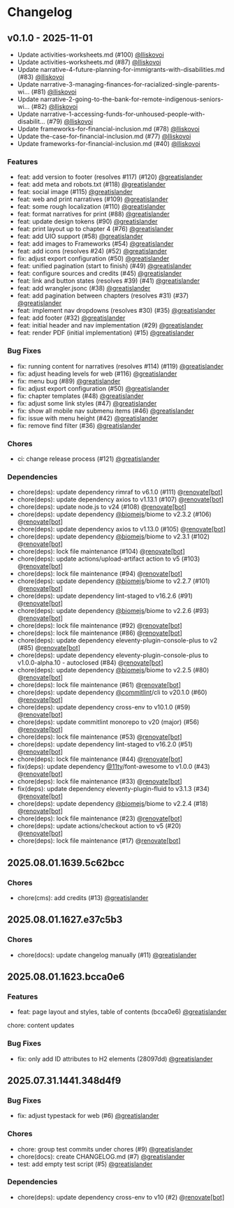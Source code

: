 # Changelog

## v0.1.0 - 2025-11-01

* Update activities-worksheets.md (#100) [@lliskovoi](https://github.com/lliskovoi)
* Update activities-worksheets.md (#87) [@lliskovoi](https://github.com/lliskovoi)
* Update narrative-4-future-planning-for-immigrants-with-disabilities.md (#83) [@lliskovoi](https://github.com/lliskovoi)
* Update narrative-3-managing-finances-for-racialized-single-parents-wi… (#81) [@lliskovoi](https://github.com/lliskovoi)
* Update narrative-2-going-to-the-bank-for-remote-indigenous-seniors-wi… (#82) [@lliskovoi](https://github.com/lliskovoi)
* Update narrative-1-accessing-funds-for-unhoused-people-with-disabilit… (#79) [@lliskovoi](https://github.com/lliskovoi)
* Update frameworks-for-financial-inclusion.md (#78) [@lliskovoi](https://github.com/lliskovoi)
* Update the-case-for-financial-inclusion.md (#77) [@lliskovoi](https://github.com/lliskovoi)
* Update frameworks-for-financial-inclusion.md (#40) [@lliskovoi](https://github.com/lliskovoi)

### Features

* feat: add version to footer (resolves #117) (#120) [@greatislander](https://github.com/greatislander)
* feat: add meta and robots.txt  (#118) [@greatislander](https://github.com/greatislander)
* feat: social image (#115) [@greatislander](https://github.com/greatislander)
* feat: web and print narratives (#109) [@greatislander](https://github.com/greatislander)
* feat: some rough localization (#110) [@greatislander](https://github.com/greatislander)
* feat: format narratives for print (#88) [@greatislander](https://github.com/greatislander)
* feat: update design tokens (#90) [@greatislander](https://github.com/greatislander)
* feat: print layout up to chapter 4 (#76) [@greatislander](https://github.com/greatislander)
* feat: add UIO support (#58) [@greatislander](https://github.com/greatislander)
* feat: add images to Frameworks (#54) [@greatislander](https://github.com/greatislander)
* feat: add icons (resolves #24) (#52) [@greatislander](https://github.com/greatislander)
* fix: adjust export configuration (#50) [@greatislander](https://github.com/greatislander)
* feat: unified pagination (start to finish) (#49) [@greatislander](https://github.com/greatislander)
* feat: configure sources and credits (#45) [@greatislander](https://github.com/greatislander)
* feat: link and button states (resolves #39)  (#41) [@greatislander](https://github.com/greatislander)
* feat: add wrangler.jsonc (#38) [@greatislander](https://github.com/greatislander)
* feat: add pagination between chapters (resolves #31) (#37) [@greatislander](https://github.com/greatislander)
* feat: implement nav dropdowns (resolves #30)  (#35) [@greatislander](https://github.com/greatislander)
* feat: add footer (#32) [@greatislander](https://github.com/greatislander)
* feat: initial header and nav implementation (#29) [@greatislander](https://github.com/greatislander)
* feat: render PDF (initial implementation) (#15) [@greatislander](https://github.com/greatislander)

### Bug Fixes

* fix: running content for narratives (resolves #114) (#119) [@greatislander](https://github.com/greatislander)
* fix: adjust heading levels for web (#116) [@greatislander](https://github.com/greatislander)
* fix: menu bug (#89) [@greatislander](https://github.com/greatislander)
* fix: adjust export configuration (#50) [@greatislander](https://github.com/greatislander)
* fix: chapter templates (#48) [@greatislander](https://github.com/greatislander)
* fix: adjust some link styles (#47) [@greatislander](https://github.com/greatislander)
* fix: show all mobile nav submenu items (#46) [@greatislander](https://github.com/greatislander)
* fix: issue with menu height (#42) [@greatislander](https://github.com/greatislander)
* fix: remove find filter (#36) [@greatislander](https://github.com/greatislander)

### Chores

* ci: change release process (#121) [@greatislander](https://github.com/greatislander)

### Dependencies

* chore(deps): update dependency rimraf to v6.1.0 (#111) @[renovate[bot]](https://github.com/apps/renovate)
* chore(deps): update dependency axios to v1.13.1 (#107) @[renovate[bot]](https://github.com/apps/renovate)
* chore(deps): update node.js to v24 (#108) @[renovate[bot]](https://github.com/apps/renovate)
* chore(deps): update dependency [@biomejs](https://github.com/biomejs)/biome to v2.3.2 (#106) @[renovate[bot]](https://github.com/apps/renovate)
* chore(deps): update dependency axios to v1.13.0 (#105) @[renovate[bot]](https://github.com/apps/renovate)
* chore(deps): update dependency [@biomejs](https://github.com/biomejs)/biome to v2.3.1 (#102) @[renovate[bot]](https://github.com/apps/renovate)
* chore(deps): lock file maintenance (#104) @[renovate[bot]](https://github.com/apps/renovate)
* chore(deps): update actions/upload-artifact action to v5 (#103) @[renovate[bot]](https://github.com/apps/renovate)
* chore(deps): lock file maintenance (#94) @[renovate[bot]](https://github.com/apps/renovate)
* chore(deps): update dependency [@biomejs](https://github.com/biomejs)/biome to v2.2.7 (#101) @[renovate[bot]](https://github.com/apps/renovate)
* chore(deps): update dependency lint-staged to v16.2.6 (#91) @[renovate[bot]](https://github.com/apps/renovate)
* chore(deps): update dependency [@biomejs](https://github.com/biomejs)/biome to v2.2.6 (#93) @[renovate[bot]](https://github.com/apps/renovate)
* chore(deps): lock file maintenance (#92) @[renovate[bot]](https://github.com/apps/renovate)
* chore(deps): lock file maintenance (#86) @[renovate[bot]](https://github.com/apps/renovate)
* chore(deps): update dependency eleventy-plugin-console-plus to v2 (#85) @[renovate[bot]](https://github.com/apps/renovate)
* chore(deps): update dependency eleventy-plugin-console-plus to v1.0.0-alpha.10 - autoclosed (#84) @[renovate[bot]](https://github.com/apps/renovate)
* chore(deps): update dependency [@biomejs](https://github.com/biomejs)/biome to v2.2.5 (#80) @[renovate[bot]](https://github.com/apps/renovate)
* chore(deps): lock file maintenance (#61) @[renovate[bot]](https://github.com/apps/renovate)
* chore(deps): update dependency [@commitlint](https://github.com/commitlint)/cli to v20.1.0 (#60) @[renovate[bot]](https://github.com/apps/renovate)
* chore(deps): update dependency cross-env to v10.1.0 (#59) @[renovate[bot]](https://github.com/apps/renovate)
* chore(deps): update commitlint monorepo to v20 (major) (#56) @[renovate[bot]](https://github.com/apps/renovate)
* chore(deps): lock file maintenance (#53) @[renovate[bot]](https://github.com/apps/renovate)
* chore(deps): update dependency lint-staged to v16.2.0 (#51) @[renovate[bot]](https://github.com/apps/renovate)
* chore(deps): lock file maintenance (#44) @[renovate[bot]](https://github.com/apps/renovate)
* fix(deps): update dependency [@11ty](https://github.com/11ty)/font-awesome to v1.0.0 (#43) @[renovate[bot]](https://github.com/apps/renovate)
* chore(deps): lock file maintenance (#33) @[renovate[bot]](https://github.com/apps/renovate)
* fix(deps): update dependency eleventy-plugin-fluid to v3.1.3 (#34) @[renovate[bot]](https://github.com/apps/renovate)
* chore(deps): update dependency [@biomejs](https://github.com/biomejs)/biome to v2.2.4 (#18) @[renovate[bot]](https://github.com/apps/renovate)
* chore(deps): lock file maintenance (#23) @[renovate[bot]](https://github.com/apps/renovate)
* chore(deps): update actions/checkout action to v5 (#20) @[renovate[bot]](https://github.com/apps/renovate)
* chore(deps): lock file maintenance (#17) @[renovate[bot]](https://github.com/apps/renovate)

## 2025.08.01.1639.5c62bcc

### Chores

* chore(cms): add credits (#13) [@greatislander](https://github.com/greatislander)

## 2025.08.01.1627.e37c5b3

### Chores

* chore(docs): update changelog manually (#11) [@greatislander](https://github.com/greatislander)

## 2025.08.01.1623.bcca0e6

### Features

* feat: page layout and styles, table of contents (bcca0e6) [@greatislander](https://github.com/greatislander)

chore: content updates

### Bug Fixes

* fix: only add ID attributes to H2 elements (28097dd) [@greatislander](https://github.com/greatislander)

## 2025.07.31.1441.348d4f9

### Bug Fixes

* fix: adjust typestack for web (#6) [@greatislander](https://github.com/greatislander)

### Chores

* chore: group test commits under chores (#9) [@greatislander](https://github.com/greatislander)
* chore(docs): create CHANGELOG.md (#7) [@greatislander](https://github.com/greatislander)
* test: add empty test script (#5) [@greatislander](https://github.com/greatislander)

### Dependencies

* chore(deps): update dependency cross-env to v10 (#2) @[renovate[bot]](https://github.com/apps/renovate)
